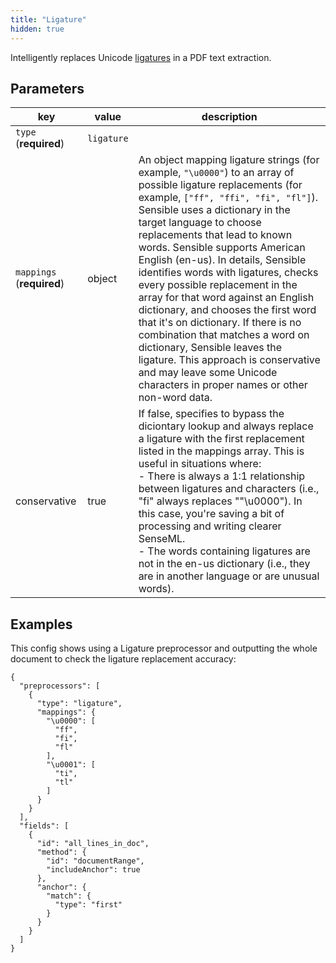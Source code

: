 ```yaml
---
title: "Ligature"
hidden: true
---
```



Intelligently replaces Unicode [ligatures](doc:ligatures) in a PDF text extraction. 

Parameters
----

| key                       | value   | description                                                      |
| ------------------------- | ------ | ------------------------------------------------------------ |
| `type` (**required**)     | `ligature` |                                                    |
| `mappings` (**required**) | object | An object mapping ligature strings (for example, `"\u0000"`) to an array of possible ligature replacements (for example, `["ff", "ffi", "fi", "fl"]`). Sensible uses a dictionary in the target language to choose replacements that lead to known words. Sensible supports American English (en-us). In details, Sensible identifies words with ligatures, checks every possible replacement in the array for that word against an English dictionary, and chooses the first word that it's on dictionary. If there is no combination that matches a word on dictionary, Sensible leaves the ligature. This approach is conservative and may leave some Unicode characters in proper names or other non-word data.</br> |
| conservative | true | If false, specifies to bypass the diciontary lookup and always replace a ligature with the first replacement listed in the mappings array.  This is useful in situations where:<br/>- There is always a 1:1 relationship between ligatures and characters (i.e., "fi" always replaces ""\u0000").  In this case, you're saving a bit of processing and writing clearer SenseML.<br/>- The words containing ligatures are not in the en-us dictionary (i.e., they are in another language or are unusual words). |



Examples
----

This config shows using a Ligature preprocessor and outputting the whole document to check the ligature replacement accuracy: 

```
{
  "preprocessors": [
    {
      "type": "ligature",
      "mappings": {
        "\u0000": [
          "ff",
          "fi",
          "fl"
        ],
        "\u0001": [
          "ti",
          "tl"
        ]
      }
    }
  ],
  "fields": [
    {
      "id": "all_lines_in_doc",
      "method": {
        "id": "documentRange",
        "includeAnchor": true
      },
      "anchor": {
        "match": {
          "type": "first"
        }
      }
    }
  ]
}
```









